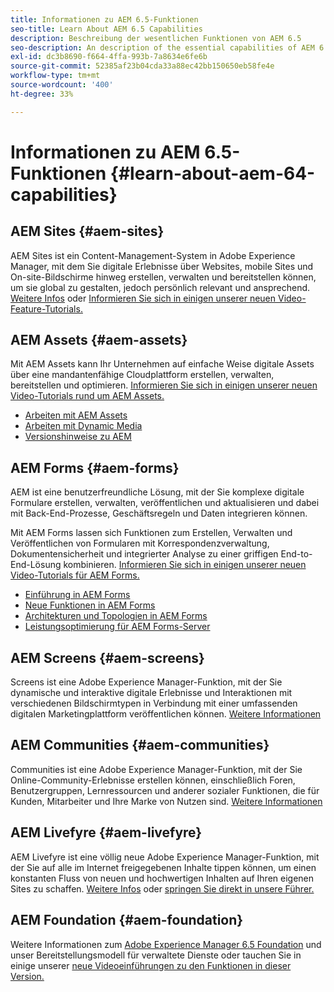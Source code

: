 ```yaml
---
title: Informationen zu AEM 6.5-Funktionen
seo-title: Learn About AEM 6.5 Capabilities
description: Beschreibung der wesentlichen Funktionen von AEM 6.5
seo-description: An description of the essential capabilities of AEM 6.5
exl-id: dc3b8690-f664-4ffa-993b-7a8634e6fe6b
source-git-commit: 52385af23b04cda33a88ec42bb150650eb58fe4e
workflow-type: tm+mt
source-wordcount: '400'
ht-degree: 33%

---
```


# Informationen zu AEM 6.5-Funktionen {#learn-about-aem-64-capabilities}

## AEM Sites {#aem-sites}

AEM Sites ist ein Content-Management-System in Adobe Experience Manager, mit dem Sie digitale Erlebnisse über Websites, mobile Sites und On-site-Bildschirme hinweg erstellen, verwalten und bereitstellen können, um sie global zu gestalten, jedoch persönlich relevant und ansprechend. [Weitere Infos](https://www.adobe.com/marketing-cloud/enterprise-content-management/web-cms.html) oder [Informieren Sie sich in einigen unserer neuen Video-Feature-Tutorials.](https://helpx.adobe.com/experience-manager/kt/sites/index/aem-6-5-sites.html)

## AEM Assets {#aem-assets}

Mit AEM Assets kann Ihr Unternehmen auf einfache Weise digitale Assets über eine mandantenfähige Cloudplattform erstellen, verwalten, bereitstellen und optimieren. [Informieren Sie sich in einigen unserer neuen Video-Tutorials rund um AEM Assets.](https://helpx.adobe.com/experience-manager/kt/assets/index/aem-6-4-assets.html)

* [Arbeiten mit AEM Assets](/help/assets/manage-assets.md)
* [Arbeiten mit Dynamic Media](/help/assets/dynamic-media.md)
* [Versionshinweise zu AEM ](/help/release-notes/release-notes.md)

## AEM Forms {#aem-forms}

AEM ist eine benutzerfreundliche Lösung, mit der Sie komplexe digitale Formulare erstellen, verwalten, veröffentlichen und aktualisieren und dabei mit Back-End-Prozesse, Geschäftsregeln und Daten integrieren können.

Mit AEM Forms lassen sich Funktionen zum Erstellen, Verwalten und Veröffentlichen von Formularen mit Korrespondenzverwaltung, Dokumentensicherheit und integrierter Analyse zu einer griffigen End-to-End-Lösung kombinieren. [Informieren Sie sich in einigen unserer neuen Video-Tutorials für AEM Forms.](https://helpx.adobe.com/experience-manager/kt/forms/index/aem-6-5-forms.html)

* [Einführung in AEM Forms](/help/forms/using/introduction-aem-forms.md)
* [Neue Funktionen in AEM Forms](/help/forms/using/whats-new.md)
* [Architekturen und Topologien in AEM Forms](/help/forms/using/aem-forms-architecture-deployment.md)
* [Leistungsoptimierung für AEM Forms-Server](/help/forms/using/performance-tuning-aem-forms.md)

## AEM Screens {#aem-screens}

Screens ist eine Adobe Experience Manager-Funktion, mit der Sie dynamische und interaktive digitale Erlebnisse und Interaktionen mit verschiedenen Bildschirmtypen in Verbindung mit einer umfassenden digitalen Marketingplattform veröffentlichen können.  [Weitere Informationen](https://docs.adobe.com/content/help/de/experience-manager-screens/user-guide/aem-screens-introduction.html)

## AEM Communities {#aem-communities}

Communities ist eine Adobe Experience Manager-Funktion, mit der Sie Online-Community-Erlebnisse erstellen können, einschließlich Foren, Benutzergruppen, Lernressourcen und anderer sozialer Funktionen, die für Kunden, Mitarbeiter und Ihre Marke von Nutzen sind. [Weitere Informationen](https://www.adobe.com/marketing-cloud/enterprise-content-management/social-community-cms.html)

## AEM Livefyre {#aem-livefyre}

AEM Livefyre ist eine völlig neue Adobe Experience Manager-Funktion, mit der Sie auf alle im Internet freigegebenen Inhalte tippen können, um einen konstanten Fluss von neuen und hochwertigen Inhalten auf Ihren eigenen Sites zu schaffen. [Weitere Infos](https://www.adobe.com/marketing-cloud/enterprise-content-management/ugc-content-platform.html) oder [springen Sie direkt in unsere Führer.](https://answers.livefyre.com/product/livefyre-for-adobe-experience-manager-aem/)

## AEM Foundation {#aem-foundation}

Weitere Informationen zum [Adobe Experience Manager 6.5 Foundation](/help/sites-deploying/home.md) und unser Bereitstellungsmodell für verwaltete Dienste oder tauchen Sie in einige unserer [neue Videoeinführungen zu den Funktionen in dieser Version.](https://helpx.adobe.com/experience-manager/kt/sites/index/aem-6-5-sites.html)

